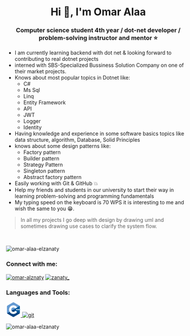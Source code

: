 <h1 align="center">Hi 👋, I'm Omar Alaa</h1>
<h3 align="center">Computer science student 4th year / dot-net developer / problem-solving instructor and mentor ⭐</h3>

* I am currently learning backend with dot net & looking forward to contributing to real dotnet projects
* interned with SBS-Specialized Bussiness Solution Company on one of their market projects.
* Knows about most popular topics in Dotnet like:
  - C#
  - Ms Sql
  - Linq
  - Entity Framework
  - API
  - JWT
  - Logger
  - Identity
* Having  knowledge and experience in some software basics topics like data structure, algorithm, Database, Solid Principles
* knows about some design patterns like:
  - Factory pattern
  - Builder pattern
  - Strategy Pattern
  - Singleton pattern
  - Abstract factory pattern
* Easily working with Git & GitHub  💥
* Help my friends and students in our university to start their way in learning problem-solving and programming fundamentals
* My typing speed on the keyboard is 70 WPS it is interesting to me and wish the same to you 😁.

>  In all my projects I go deep with design by drawing uml and sometimes drawing use cases to clarify the system flow.

</br>
<p align="left"> <img src="https://komarev.com/ghpvc/?username=omar-alaa-elzanaty&label=Profile%20views&color=0e75b6&style=flat" alt="omar-alaa-elzanaty" /> </p>

<h3 align="left">Connect with me:</h3>
<p align="left">
<a href="https://linkedin.com/in/omar-alznaty" target="blank"><img align="center" src="https://raw.githubusercontent.com/rahuldkjain/github-profile-readme-generator/master/src/images/icons/Social/linked-in-alt.svg" alt="omar-alznaty" height="30" width="40" /></a>
<a href="https://codeforces.com/profile/zanaty_" target="blank"><img align="center" src="https://raw.githubusercontent.com/rahuldkjain/github-profile-readme-generator/master/src/images/icons/Social/codeforces.svg" alt="zanaty_" height="30" width="40" /></a>
</p>

<h3 align="left">Languages and Tools:</h3>
<p align="left"> <a href="https://www.w3schools.com/cpp/" target="_blank" rel="noreferrer"> <img src="https://raw.githubusercontent.com/devicons/devicon/master/icons/cplusplus/cplusplus-original.svg" alt="cplusplus" width="40" height="40"/> </a> <a href="https://git-scm.com/" target="_blank" rel="noreferrer"> <img src="https://www.vectorlogo.zone/logos/git-scm/git-scm-icon.svg" alt="git" width="40" height="40"/> </a> </p>

<p><img align="center" src="https://github-readme-stats.vercel.app/api/top-langs?username=omar-alaa-elzanaty&show_icons=true&locale=en&layout=compact" alt="omar-alaa-elzanaty" /></p>

